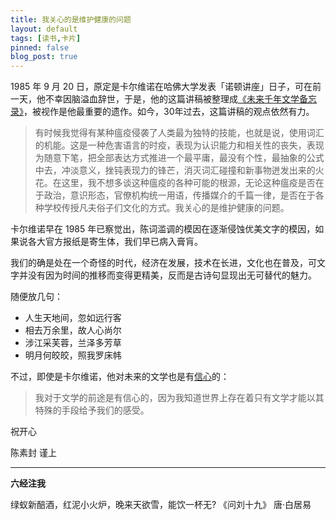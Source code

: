 ```yaml
---
title: 我关心的是维护健康的问题
layout: default
tags: [读书,卡片]
pinned: false
blog_post: true
---
```



1985 年 9 月 20 日，原定是卡尔维诺在哈佛大学发表「诺顿讲座」日子，可在前一天，他不幸因脑溢血辞世，于是，他的这篇讲稿被整理成[《未来千年文学备忘录》](https://book.douban.com/subject/1043252/)，被视作是他最重要的遗作。如今，30年过去，这篇讲稿的观点依然有力。


>有时候我觉得有某种瘟疫侵袭了人类最为独特的技能，也就是说，使用词汇的机能。这是一种危害语言的时疫，表现为认识能力和相关性的丧失，表现为随意下笔，把全部表达方式推进一个最平庸，最没有个性，最抽象的公式中去，冲淡意义，挫钝表现力的锋芒，消灭词汇碰撞和新事物迸发出来的火花。在这里，我不想多谈这种瘟疫的各种可能的根源，无论这种瘟疫是否在于政治，意识形态，官僚机构统一用语，传播媒介的千篇一律，是否在于各种学校传授凡夫俗子们文化的方式。我关心的是维护健康的问题。

卡尔维诺早在 1985 年已察觉出，陈词滥调的模因在逐渐侵蚀优美文字的模因，如果说各大官方报纸是寄生体，我们早已病入膏肓。

我们的确是处在一个奇怪的时代，经济在发展，技术在长进，文化也在普及，可文字并没有因为时间的推移而变得更精美，反而是古诗句显现出无可替代的魅力。

随便放几句：

- 人生天地间，忽如远行客
- 相去万余里，故人心尚尔
- 涉江采芙蓉，兰泽多芳草
- 明月何皎皎，照我罗床帏

不过，即使是卡尔维诺，他对未来的文学也是有[信心](http://www.ruanyifeng.com/calvino/)的：

>我对于文学的前途是有信心的，因为我知道世界上存在着只有文学才能以其特殊的手段给予我们的感受。


祝开心

陈素封 谨上

----

**六经注我**

绿蚁新醅酒，红泥小火炉，晚来天欲雪，能饮一杯无? 《问刘十九》 唐·白居易

